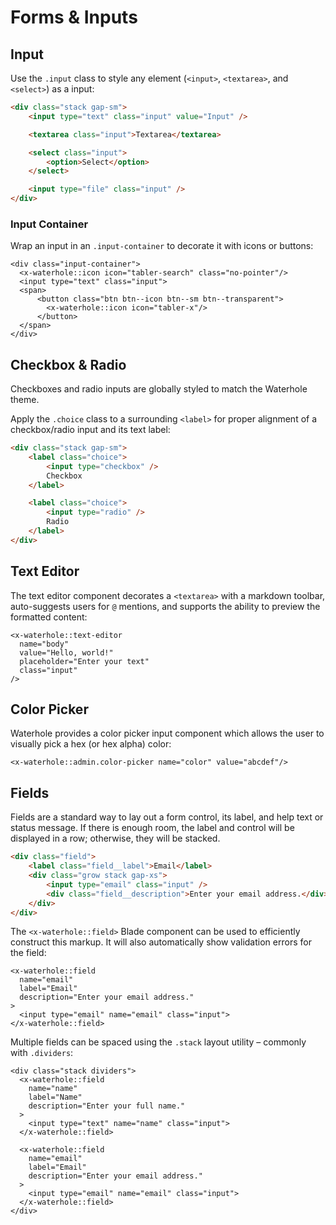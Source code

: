 # Forms & Inputs

## Input

Use the `.input` class to style any element (`<input>`, `<textarea>`, and `<select>`) as a input:

```html render
<div class="stack gap-sm">
    <input type="text" class="input" value="Input" />

    <textarea class="input">Textarea</textarea>

    <select class="input">
        <option>Select</option>
    </select>

    <input type="file" class="input" />
</div>
```

### Input Container

Wrap an input in an `.input-container` to decorate it with icons or buttons:

```blade render
<div class="input-container">
  <x-waterhole::icon icon="tabler-search" class="no-pointer"/>
  <input type="text" class="input">
  <span>
      <button class="btn btn--icon btn--sm btn--transparent">
        <x-waterhole::icon icon="tabler-x"/>
      </button>
  </span>
</div>
```

## Checkbox & Radio

Checkboxes and radio inputs are globally styled to match the Waterhole theme.

Apply the `.choice` class to a surrounding `<label>` for proper alignment of a checkbox/radio input and its text label:

```html render
<div class="stack gap-sm">
    <label class="choice">
        <input type="checkbox" />
        Checkbox
    </label>

    <label class="choice">
        <input type="radio" />
        Radio
    </label>
</div>
```

## Text Editor

The text editor component decorates a `<textarea>` with a markdown toolbar, auto-suggests users for `@` mentions, and supports the ability to preview the formatted content:

```blade render
<x-waterhole::text-editor
  name="body"
  value="Hello, world!"
  placeholder="Enter your text"
  class="input"
/>
```

## Color Picker

Waterhole provides a color picker input component which allows the user to visually pick a hex (or hex alpha) color:

```blade render
<x-waterhole::admin.color-picker name="color" value="abcdef"/>
```

## Fields

Fields are a standard way to lay out a form control, its label, and help text or status message. If there is enough room, the label and control will be displayed in a row; otherwise, they will be stacked.

```html render
<div class="field">
    <label class="field__label">Email</label>
    <div class="grow stack gap-xs">
        <input type="email" class="input" />
        <div class="field__description">Enter your email address.</div>
    </div>
</div>
```

The `<x-waterhole::field>` Blade component can be used to efficiently construct this markup. It will also automatically show validation errors for the field:

```blade render
<x-waterhole::field
  name="email"
  label="Email"
  description="Enter your email address."
>
  <input type="email" name="email" class="input">
</x-waterhole::field>
```

Multiple fields can be spaced using the `.stack` layout utility – commonly with `.dividers`:

```blade render
<div class="stack dividers">
  <x-waterhole::field
    name="name"
    label="Name"
    description="Enter your full name."
  >
    <input type="text" name="name" class="input">
  </x-waterhole::field>

  <x-waterhole::field
    name="email"
    label="Email"
    description="Enter your email address."
  >
    <input type="email" name="email" class="input">
  </x-waterhole::field>
</div>
```
